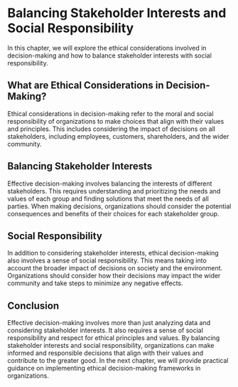 Balancing Stakeholder Interests and Social Responsibility
================================================================================================================

In this chapter, we will explore the ethical considerations involved in decision-making and how to balance stakeholder interests with social responsibility.

What are Ethical Considerations in Decision-Making?
---------------------------------------------------

Ethical considerations in decision-making refer to the moral and social responsibility of organizations to make choices that align with their values and principles. This includes considering the impact of decisions on all stakeholders, including employees, customers, shareholders, and the wider community.

Balancing Stakeholder Interests
-------------------------------

Effective decision-making involves balancing the interests of different stakeholders. This requires understanding and prioritizing the needs and values of each group and finding solutions that meet the needs of all parties. When making decisions, organizations should consider the potential consequences and benefits of their choices for each stakeholder group.

Social Responsibility
---------------------

In addition to considering stakeholder interests, ethical decision-making also involves a sense of social responsibility. This means taking into account the broader impact of decisions on society and the environment. Organizations should consider how their decisions may impact the wider community and take steps to minimize any negative effects.

Conclusion
----------

Effective decision-making involves more than just analyzing data and considering stakeholder interests. It also requires a sense of social responsibility and respect for ethical principles and values. By balancing stakeholder interests and social responsibility, organizations can make informed and responsible decisions that align with their values and contribute to the greater good. In the next chapter, we will provide practical guidance on implementing ethical decision-making frameworks in organizations.
